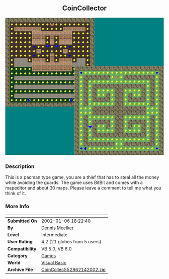 ﻿<div align="center">

## CoinCollector

<img src="PIC20022141328168247.jpg">
</div>

### Description

This is a pacman type game, you are a thief that has to steal all the money while avoiding the guards. The game uses BitBlt and comes with a mapeditor and about 30 maps. Please leave a comment to tell me what you think of it.
 
### More Info
 


<span>             |<span>
---                |---
**Submitted On**   |2002-01-06 18:22:40
**By**             |[Dennis Meelker](https://github.com/Planet-Source-Code/PSCIndex/blob/master/ByAuthor/dennis-meelker.md)
**Level**          |Intermediate
**User Rating**    |4.2 (21 globes from 5 users)
**Compatibility**  |VB 5\.0, VB 6\.0
**Category**       |[Games](https://github.com/Planet-Source-Code/PSCIndex/blob/master/ByCategory/games__1-38.md)
**World**          |[Visual Basic](https://github.com/Planet-Source-Code/PSCIndex/blob/master/ByWorld/visual-basic.md)
**Archive File**   |[CoinCollec552962142002\.zip](https://github.com/Planet-Source-Code/dennis-meelker-coincollector__1-31800/archive/master.zip)








